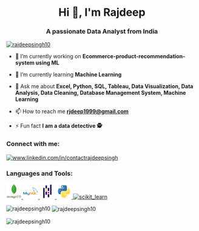 <h1 align="center">Hi 👋, I'm Rajdeep</h1>
<h3 align="center">A passionate Data Analyst from India</h3>

<p align="left"> <a href="https://github.com/ryo-ma/github-profile-trophy"><img src="https://github-profile-trophy.vercel.app/?username=rajdeepsingh10" alt="rajdeepsingh10" /></a> </p>

- 🔭 I’m currently working on **Ecommerce-product-recommendation-system using ML**

- 🌱 I’m currently learning **Machine Learning**

- 💬 Ask me about **Excel, Python, SQL, Tableau, Data Visualization, Data Analysis, Data Cleaning, Database Management System, Machine Learning**

- 📫 How to reach me **rjdeep1999@gmail.com**

- ⚡ Fun fact **I am a data detective 🕵️**

<h3 align="left">Connect with me:</h3>
<p align="left">
<a href="https://linkedin.com/in/www.linkedin.com/in/contactrajdeepsingh" target="blank"><img align="center" src="https://raw.githubusercontent.com/rahuldkjain/github-profile-readme-generator/master/src/images/icons/Social/linked-in-alt.svg" alt="www.linkedin.com/in/contactrajdeepsingh" height="30" width="40" /></a>
</p>

<h3 align="left">Languages and Tools:</h3>
<p align="left"> <a href="https://www.mongodb.com/" target="_blank" rel="noreferrer"> <img src="https://raw.githubusercontent.com/devicons/devicon/master/icons/mongodb/mongodb-original-wordmark.svg" alt="mongodb" width="40" height="40"/> </a> <a href="https://www.mysql.com/" target="_blank" rel="noreferrer"> <img src="https://raw.githubusercontent.com/devicons/devicon/master/icons/mysql/mysql-original-wordmark.svg" alt="mysql" width="40" height="40"/> </a> <a href="https://pandas.pydata.org/" target="_blank" rel="noreferrer"> <img src="https://raw.githubusercontent.com/devicons/devicon/2ae2a900d2f041da66e950e4d48052658d850630/icons/pandas/pandas-original.svg" alt="pandas" width="40" height="40"/> </a> <a href="https://www.python.org" target="_blank" rel="noreferrer"> <img src="https://raw.githubusercontent.com/devicons/devicon/master/icons/python/python-original.svg" alt="python" width="40" height="40"/> </a> <a href="https://scikit-learn.org/" target="_blank" rel="noreferrer"> <img src="https://upload.wikimedia.org/wikipedia/commons/0/05/Scikit_learn_logo_small.svg" alt="scikit_learn" width="40" height="40"/> </a> </p>

<p><img align="left" src="https://github-readme-stats.vercel.app/api/top-langs?username=rajdeepsingh10&show_icons=true&locale=en&layout=compact" alt="rajdeepsingh10" /></p>

<p>&nbsp;<img align="center" src="https://github-readme-stats.vercel.app/api?username=rajdeepsingh10&show_icons=true&locale=en" alt="rajdeepsingh10" /></p>

<p><img align="center" src="https://github-readme-streak-stats.herokuapp.com/?user=rajdeepsingh10&" alt="rajdeepsingh10" /></p>
